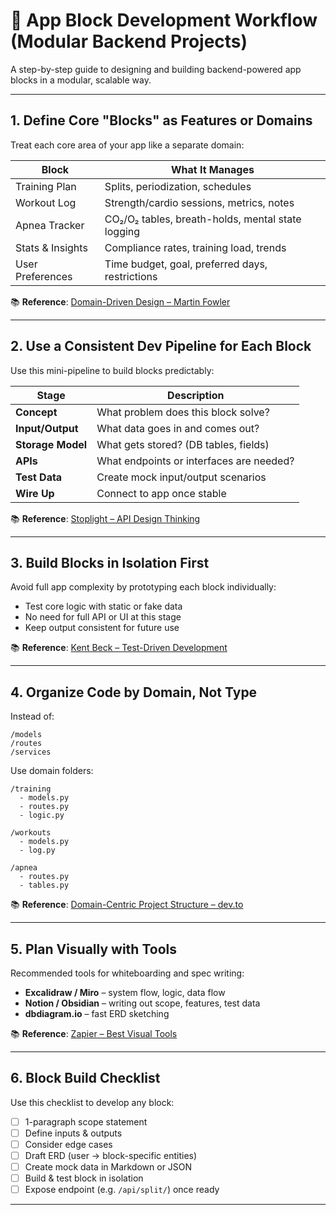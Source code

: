 
# 🧱 App Block Development Workflow (Modular Backend Projects)

A step-by-step guide to designing and building backend-powered app blocks in a modular, scalable way.

---

## 1. Define Core "Blocks" as Features or Domains

Treat each core area of your app like a separate domain:

| Block               | What It Manages                                      |
|---------------------|------------------------------------------------------|
| Training Plan       | Splits, periodization, schedules                     |
| Workout Log         | Strength/cardio sessions, metrics, notes             |
| Apnea Tracker       | CO₂/O₂ tables, breath-holds, mental state logging    |
| Stats & Insights    | Compliance rates, training load, trends              |
| User Preferences    | Time budget, goal, preferred days, restrictions      |

📚 **Reference**: [Domain-Driven Design – Martin Fowler](https://martinfowler.com/bliki/BoundedContext.html)

---

## 2. Use a Consistent Dev Pipeline for Each Block

Use this mini-pipeline to build blocks predictably:

| Stage            | Description                                         |
|------------------|-----------------------------------------------------|
| **Concept**       | What problem does this block solve?                 |
| **Input/Output**  | What data goes in and comes out?                    |
| **Storage Model** | What gets stored? (DB tables, fields)               |
| **APIs**          | What endpoints or interfaces are needed?           |
| **Test Data**     | Create mock input/output scenarios                  |
| **Wire Up**       | Connect to app once stable                          |

📚 **Reference**: [Stoplight – API Design Thinking](https://stoplight.io/openapi/design-first-api-development/)

---

## 3. Build Blocks in Isolation First

Avoid full app complexity by prototyping each block individually:

- Test core logic with static or fake data
- No need for full API or UI at this stage
- Keep output consistent for future use

📚 **Reference**: [Kent Beck – Test-Driven Development](https://www.goodreads.com/en/book/show/387190)

---

## 4. Organize Code by Domain, Not Type

Instead of:

```
/models
/routes
/services
```

Use domain folders:

```
/training
  - models.py
  - routes.py
  - logic.py

/workouts
  - models.py
  - log.py

/apnea
  - routes.py
  - tables.py
```

📚 **Reference**: [Domain-Centric Project Structure – dev.to](https://dev.to/youngestdev/organizing-a-modern-backend-project-structure-25c9)

---

## 5. Plan Visually with Tools

Recommended tools for whiteboarding and spec writing:

- **Excalidraw / Miro** – system flow, logic, data flow
- **Notion / Obsidian** – writing out scope, features, test data
- **dbdiagram.io** – fast ERD sketching

📚 **Reference**: [Zapier – Best Visual Tools](https://zapier.com/blog/best-flowchart-software/)

---

## 6. Block Build Checklist

Use this checklist to develop any block:

- [ ] 1-paragraph scope statement
- [ ] Define inputs & outputs
- [ ] Consider edge cases
- [ ] Draft ERD (user → block-specific entities)
- [ ] Create mock data in Markdown or JSON
- [ ] Build & test block in isolation
- [ ] Expose endpoint (e.g. `/api/split/`) once ready

---
